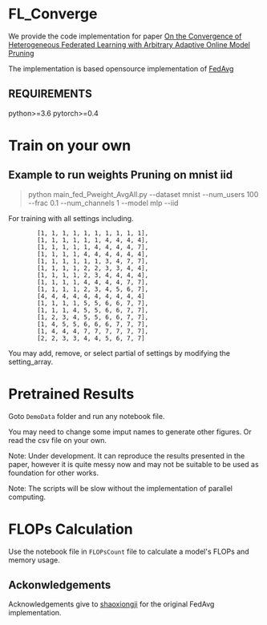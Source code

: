 # FL_Converge

We provide the code implementation for paper [On the Convergence of Heterogeneous Federated Learning with Arbitrary Adaptive Online Model Pruning](https://arxiv.org/abs/2201.11803) 

The implementation is based opensource implementation of [FedAvg](https://github.com/shaoxiongji/federated-learning)

## REQUIREMENTS

python>=3.6
pytorch>=0.4

# Train on your own

## Example to run weights Pruning on mnist iid
> python main_fed_Pweight_AvgAll.py --dataset mnist  --num_users 100 --frac 0.1 --num_channels 1 --model mlp --iid

For training with all settings including.
```
        [1, 1, 1, 1, 1, 1, 1, 1, 1, 1],
        [1, 1, 1, 1, 1, 1, 4, 4, 4, 4],
        [1, 1, 1, 1, 1, 4, 4, 4, 4, 7],
        [1, 1, 1, 1, 4, 4, 4, 4, 4, 4],
        [1, 1, 1, 1, 1, 1, 3, 4, 7, 7],
        [1, 1, 1, 1, 2, 2, 3, 3, 4, 4],
        [1, 1, 1, 1, 2, 3, 4, 4, 4, 4],
        [1, 1, 1, 1, 4, 4, 4, 4, 7, 7],
        [1, 1, 1, 1, 2, 3, 4, 5, 6, 7],
        [4, 4, 4, 4, 4, 4, 4, 4, 4, 4]
        [1, 1, 1, 1, 5, 5, 6, 6, 7, 7],
        [1, 1, 1, 4, 5, 5, 6, 6, 7, 7],
        [1, 2, 3, 4, 5, 5, 6, 6, 7, 7],
        [1, 4, 5, 5, 6, 6, 6, 7, 7, 7],
        [1, 4, 4, 4, 7, 7, 7, 7, 7, 7],
        [2, 2, 3, 3, 4, 4, 5, 6, 7, 7]
````

You may add, remove, or select partial of settings by modifying the setting_array.

# Pretrained Results
Goto `DemoData` folder and run any notebook file. 

You may need to change some imput names to generate other figures. Or read the csv file on your own.



Note: Under development. It can reproduce the results presented in the paper, however it is quite messy now and may not be suitable to be used as foundation for other works.

Note: The scripts will be slow without the implementation of parallel computing. 

# FLOPs Calculation

Use the notebook file in `FLOPsCount` file to calculate a model's FLOPs and memory usage.

## Ackonwledgements
Acknowledgements give to [shaoxiongji](https://github.com/shaoxiongji) for the original FedAvg implementation.
